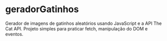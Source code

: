 # geradorGatinhos
Gerador de imagens de gatinhos aleatórios usando JavaScript e a API The Cat API. Projeto simples para praticar fetch, manipulação do DOM e eventos.
